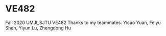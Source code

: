 # VE482
Fall 2020 UMJI_SJTU VE482 
Thanks to my teammates.
Yicao Yuan, Feiyu Shen, Yiyun Lu, Zhengdong Hu

